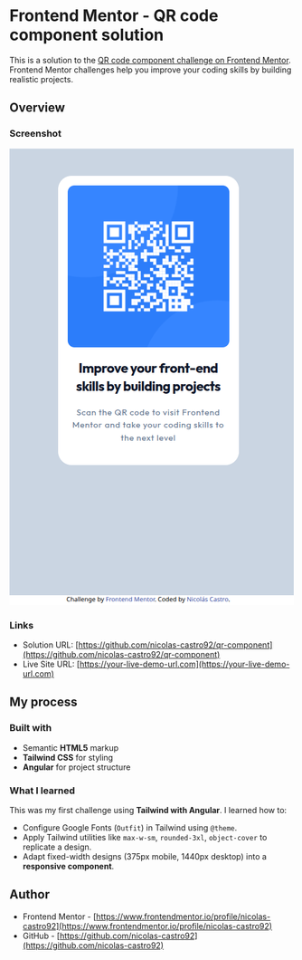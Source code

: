 # Frontend Mentor - QR code component solution

This is a solution to the [QR code component challenge on Frontend Mentor](https://www.frontendmentor.io/challenges/qr-code-component-iux_sIO_H). Frontend Mentor challenges help you improve your coding skills by building realistic projects.

## Overview

### Screenshot

![Screenshot of my solution](/screen.png)

### Links

- Solution URL: [https://github.com/nicolas-castro92/qr-component](https://github.com/nicolas-castro92/qr-component)
- Live Site URL: [https://your-live-demo-url.com](https://your-live-demo-url.com)

## My process

### Built with

- Semantic **HTML5** markup  
- **Tailwind CSS** for styling  
- **Angular** for project structure  

### What I learned

This was my first challenge using **Tailwind with Angular**. I learned how to:  

- Configure Google Fonts (`Outfit`) in Tailwind using `@theme`.  
- Apply Tailwind utilities like `max-w-sm`, `rounded-3xl`, `object-cover` to replicate a design.  
- Adapt fixed-width designs (375px mobile, 1440px desktop) into a **responsive component**.  

## Author

- Frontend Mentor - [https://www.frontendmentor.io/profile/nicolas-castro92](https://www.frontendmentor.io/profile/nicolas-castro92)  
- GitHub - [https://github.com/nicolas-castro92](https://github.com/nicolas-castro92)  
